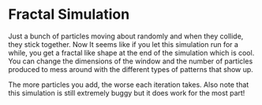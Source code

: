 # Fractal Simulation

Just a bunch of particles moving about randomly and when they collide, they stick together.
Now It seems like if you let this simulation run for a while, you get a fractal like shape
at the end of the simulation which is cool. You can change the dimensions of the window and
the number of particles produced to mess around with the different types of patterns that
show up.

The more particles you add, the worse each iteration takes. Also note that this simulation
is still extremely buggy but it does work for the most part!
